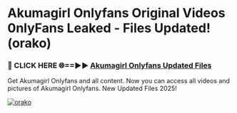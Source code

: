 # Akumagirl Onlyfans Original Videos 0nlyFans Leaked - Files Updated! (orako)

<h3>🔴 CLICK HERE 🌐==►► <a href="https://tinyurl.com/ehrbuxhb" rel="nofollow">Akumagirl Onlyfans Updated Files</a></h3>

Get Akumagirl Onlyfans and all content. Now you can access all videos and pictures of Akumagirl Onlyfans. New Updated Files 2025!

[![orako](https://i.imgur.com/lVYEuWS.gif)](https://tinyurl.com/ehrbuxhb)
